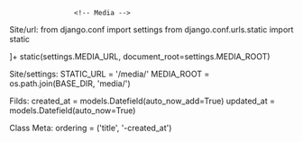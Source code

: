 <!-------------------------------------------------Model-------------------------------------------------------->

                    <!-- Media -->
Site/url:
from django.conf import settings
from django.conf.urls.static import static

]+ static(settings.MEDIA_URL, document_root=settings.MEDIA_ROOT)

Site/settings:
STATIC_URL = '/media/'
MEDIA_ROOT = os.path.join(BASE_DIR, 'media/')



Filds:
created_at = models.Datefield(auto_now_add=True)
updated_at = models.Datefield(auto_now=True)



Class Meta:
    ordering = ('title', '-created_at')